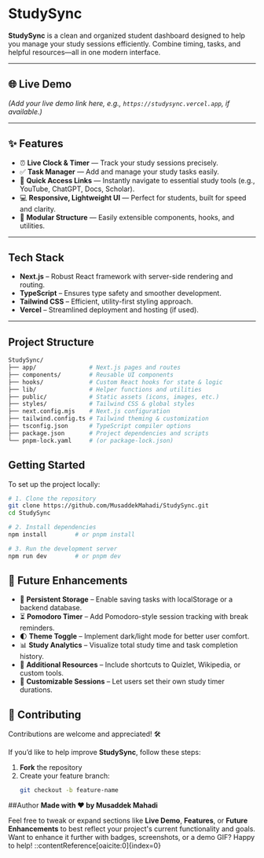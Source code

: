 # StudySync

**StudySync** is a clean and organized student dashboard designed to help you manage your study sessions efficiently. Combine timing, tasks, and helpful resources—all in one modern interface.

---

## 🌐 Live Demo

*(Add your live demo link here, e.g., `https://studysync.vercel.app`, if available.)*

---

## ✨ Features

- ⏰ **Live Clock & Timer** — Track your study sessions precisely.
- ✅ **Task Manager** — Add and manage your study tasks easily.
- 🚀 **Quick Access Links** — Instantly navigate to essential study tools (e.g., YouTube, ChatGPT, Docs, Scholar).
- 💻 **Responsive, Lightweight UI** — Perfect for students, built for speed and clarity.
- 🧩 **Modular Structure** — Easily extensible components, hooks, and utilities.

---

##  Tech Stack

- **Next.js** – Robust React framework with server-side rendering and routing.
- **TypeScript** – Ensures type safety and smoother development.
- **Tailwind CSS** – Efficient, utility-first styling approach.
- **Vercel** – Streamlined deployment and hosting (if used).

---
##  Project Structure

```bash
StudySync/
├── app/               # Next.js pages and routes
├── components/        # Reusable UI components
├── hooks/             # Custom React hooks for state & logic
├── lib/               # Helper functions and utilities
├── public/            # Static assets (icons, images, etc.)
├── styles/            # Tailwind CSS & global styles
├── next.config.mjs    # Next.js configuration
├── tailwind.config.ts # Tailwind theming & customization
├── tsconfig.json      # TypeScript compiler options
├── package.json       # Project dependencies and scripts
└── pnpm-lock.yaml     # (or package-lock.json)

```
##  Getting Started

To set up the project locally:

```bash
# 1. Clone the repository
git clone https://github.com/MusaddekMahadi/StudySync.git
cd StudySync

# 2. Install dependencies
npm install        # or pnpm install

# 3. Run the development server
npm run dev        # or pnpm dev
```
## 🔮 Future Enhancements

- 🧠 **Persistent Storage** – Enable saving tasks with localStorage or a backend database.
- ⏳ **Pomodoro Timer** – Add Pomodoro-style session tracking with break reminders.
- 🌓 **Theme Toggle** – Implement dark/light mode for better user comfort.
- 📊 **Study Analytics** – Visualize total study time and task completion history.
- 🧩 **Additional Resources** – Include shortcuts to Quizlet, Wikipedia, or custom tools.
- 🎯 **Customizable Sessions** – Let users set their own study timer durations.

## 🤝 Contributing

Contributions are welcome and appreciated! 🛠️

If you’d like to help improve **StudySync**, follow these steps:

1. **Fork** the repository  
2. Create your feature branch:  
   ```bash
   git checkout -b feature-name


##Author
**Made with ❤️ by Musaddek Mahadi**

Feel free to tweak or expand sections like **Live Demo**, **Features**, or **Future Enhancements** to best reflect your project's current functionality and goals. Want to enhance it further with badges, screenshots, or a demo GIF? Happy to help!
::contentReference[oaicite:0]{index=0}


